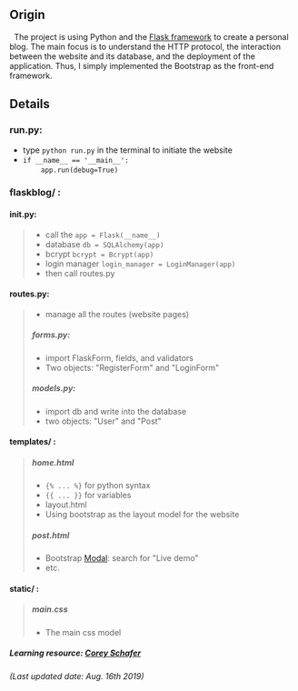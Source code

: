 ## Origin
&nbsp; The project is using Python and the [Flask framework](https://flask.palletsprojects.com/en/1.1.x/) 
to create a personal blog. The main focus is to understand the HTTP protocol, the interaction between the website and its database,
 and the deployment of the application. Thus, I simply implemented the Bootstrap as the front-end framework. 

## Details
### run.py:
* type `python run.py` in the terminal to initiate the website
* `if __name__ == '__main__':`<br>
&nbsp;&nbsp;&nbsp;&nbsp;&nbsp;&nbsp;&nbsp;&nbsp;`app.run(debug=True)`
### flaskblog/ :
#### __init__.py: 
> * call the `app = Flask(__name__)`
> * database `db = SQLAlchemy(app)`
> * bcrypt `bcrypt = Bcrypt(app)`
> * login manager `login_manager = LoginManager(app)`
> * then call routes.py
#### routes.py:
> * manage all the routes (website pages)
> ##### forms.py:
> * import FlaskForm, fields, and validators
> * Two objects: "RegisterForm" and "LoginForm"
> ##### models.py:
> * import db and write into the database
> * two objects: "User" and "Post"
#### templates/ :
> ##### home.html
> * `{% ... %}` for python syntax
> * `{{ ... }}` for variables
> * layout.html
> * Using bootstrap as the layout model for the website
> ##### post.html
> * Bootstrap [Modal](https://getbootstrap.com/docs/4.0/components/modal/#live-demo): search for "Live demo"
> * etc.
#### static/ :
> ##### main.css
> * The main css model

##### Learning resource: [Corey Schafer](https://www.youtube.com/playlist?list=PL-osiE80TeTs4UjLw5MM6OjgkjFeUxCYH)
###### (Last updated date: Aug. 16th 2019) 